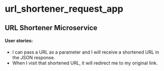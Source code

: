 # url_shortener_request_app

## URL Shortener Microservice

#### User stories:

+  I can pass a URL as a parameter and I will receive a shortened URL in the JSON response.
+  When I visit that shortened URL, it will redirect me to my original link.
